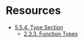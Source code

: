 # Resources

- [5.5.4. Type Section](https://www.w3.org/TR/2019/REC-wasm-core-1-20191205/#binary-typesec)
    - [2.3.3. Function Types](https://www.w3.org/TR/2019/REC-wasm-core-1-20191205/#syntax-functype)
